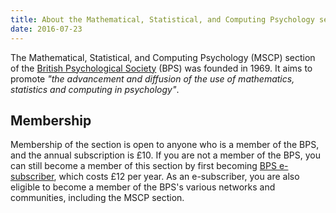 ```yaml
---
title: About the Mathematical, Statistical, and Computing Psychology section 
date: 2016-07-23
---
```



The Mathematical, Statistical, and Computing Psychology (MSCP) section 
of the [British Psychological Society](https://www.bps.org.uk/) (BPS) was founded in 1969.
It aims 
to promote *"the advancement and diffusion of the use of mathematics, statistics and computing in psychology"*.

## Membership 

Membership of the section is open to anyone who is a member of the BPS, and the annual subscription is £10.
If you are not a member of the BPS, you can still become a member of this section by first becoming [BPS e-subscriber](https://www.bps.org.uk/news-and-policy/interested-psychology-become-e-subscriber), 
which costs £12 per year. 
As an e-subscriber, 
you are also eligible to become a member of the BPS's various networks and communities, 
including the MSCP section. 

